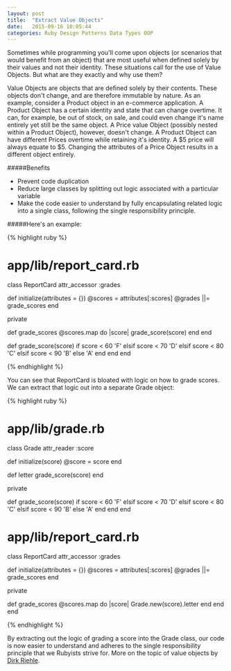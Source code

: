```yaml
---
layout: post
title:  "Extract Value Objects"
date:   2015-09-16 10:05:44
categories: Ruby Design Patterns Data Types OOP 
---
```


Sometimes while programming you'll come upon objects (or scenarios that would benefit from an object) that are most useful when defined solely by their values and not their identity. These situations call for the use of Value Objects. But what are they exactly and why use them?

Value Objects are objects that are defined solely by their contents. These objects don't change, and are therefore immutable by nature. As an example, consider a Product object in an e-commerce application. A Product Object has a certain identity and state that can change overtime. It can, for example, be out of stock, on sale, and could even change it's name entirely yet still be the same object. A Price value Object (possibly nested within a Product Object), however, doesn't change. A Product Object can have different Prices overtime while retaining it's identity. A $5 price will always equate to $5. Changing the attributes of a Price Object results in a different object entirely.

#####Benefits
+ Prevent code duplication
+ Reduce large classes by splitting out logic associated with a
particular variable
+ Make the code easier to understand by fully encapsulating related logic
into a single class, following the single responsibility principle.

#####Here's an example:


{% highlight ruby %}
# app/lib/report_card.rb

class ReportCard
  attr_accessor :grades

  def initialize(attributes = {})
    @scores = attributes[:scores]
    @grades ||= grade_scores
  end

  private

  def grade_scores
    @scores.map do |score|
      grade_score(score)
    end
  end

  def grade_score(score)
    if score < 60
      'F'
    elsif score < 70
      'D'
    elsif score < 80
      'C'
    elsif score < 90
      'B'
    else
      'A'
    end
  end
end


{% endhighlight %}

You can see that ReportCard is bloated with logic on how to grade scores. We can extract that logic out into a separate Grade object:

{% highlight ruby %}
# app/lib/grade.rb

class Grade
  attr_reader :score
  
  def initialize(score)
    @score = score
  end

  def letter
    grade_score(score)
  end

  private

  def grade_score(score)
    if score < 60
      'F'
    elsif score < 70
      'D'
    elsif score < 80
      'C'
    elsif score < 90
      'B'
    else
      'A'
    end
  end
end

# app/lib/report_card.rb

class ReportCard
  attr_accessor :grades
  
  def initialize(attributes = {})
    @scores = attributes[:scores]
    @grades ||= grade_scores
  end

  private

  def grade_scores
    @scores.map do |score|
      Grade.new(score).letter
    end
  end
end

{% endhighlight %}

By extracting out the logic of grading a score into the Grade class, our code is now easier to understand and adheres to the single responsibility principle that we Rubyists strive for. More on the topic of value objects by [Dirk Riehle](http://dirkriehle.com/computer-science/research/1998/ubilab-tr-1998-10-1.html).

